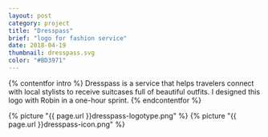 ```yaml
---
layout: post
category: project
title: "Dresspass"
brief: "logo for fashion service"
date: 2018-04-19
thumbnail: dresspass.svg
color: "#BD3971"
---
```


{% contentfor intro %}
Dresspass is a service that helps travelers connect with local stylists to receive suitcases full of beautiful outfits. I designed this logo with Robin in a one-hour sprint.
{% endcontentfor %}

{% picture "{{ page.url }}dresspass-logotype.png" %}
{% picture "{{ page.url }}dresspass-icon.png" %}
